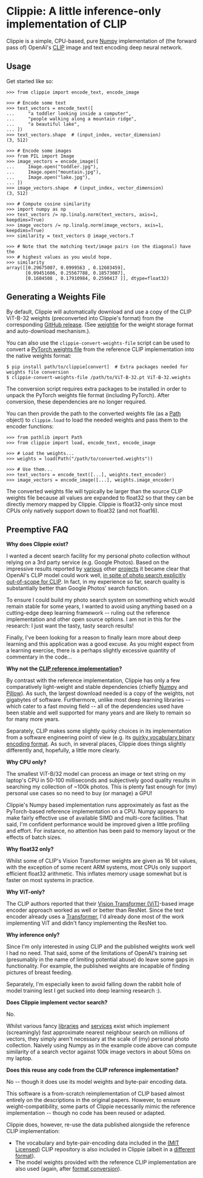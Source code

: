 Clippie: A little inference-only implementation of CLIP
=======================================================

Clippie is a simple, CPU-based, pure [Numpy](https://numpy.org/) implementation
of (the forward pass of) OpenAI's [CLIP](https://openai.com/research/clip)
image and text encoding deep neural network.


Usage
-----

Get started like so:

    >>> from clippie import encode_text, encode_image
    
    >>> # Encode some text
    >>> text_vectors = encode_text([
    ...     "a toddler looking inside a computer",
    ...     "people walking along a mountain ridge",
    ...     "a beautiful lake",
    ... ])
    >>> text_vectors.shape  # (input_index, vector_dimension)
    (3, 512)
    
    >>> # Encode some images
    >>> from PIL import Image
    >>> image_vectors = encode_image([
    ...     Image.open("toddler.jpg"),
    ...     Image.open("mountain.jpg"),
    ...     Image.open("lake.jpg"),
    ... ])
    >>> image_vectors.shape  # (input_index, vector_dimension)
    (3, 512)
    
    >>> # Compute cosine similarity
    >>> import numpy as np
    >>> text_vectors /= np.linalg.norm(text_vectors, axis=1, keepdims=True)
    >>> image_vectors /= np.linalg.norm(image_vectors, axis=1, keepdims=True)
    >>> similarity = text_vectors @ image_vectors.T
    
    >>> # Note that the matching text/image pairs (on the diagonal) have the
    >>> # highest values as you would hope.
    >>> similarity
    array([[0.29675007, 0.0999563 , 0.12603459],
           [0.09451606, 0.25567788, 0.18573087],
           [0.1604508 , 0.17910984, 0.2590417 ]], dtype=float32)


Generating a Weights File
-------------------------

By default, Clippie will automatically download and use a copy of the CLIP
ViT-B-32 weights (preconverted into Clippie's format) from the corresponding
[GitHub release](https://github.com/mossblaser/clippie/releases/). (See
[weightie](https://github.com/mossblaser/weightie) for the weight storage
format and auto-download mechanism.).

You can also use the `clippie-convert-weights-file` script can be used to
convert a [PyTorch weights
file](https://github.com/openai/CLIP/blob/c5478aac7b9e007a2659d36b57ebe148849e542a/clip/clip.py#L36-L39)
from the reference CLIP implementation into the native weights
format:

    $ pip install path/to/clippie[convert]  # Extra packages needed for weights file conversion
    $ clippie-convert-weights-file /path/to/ViT-B-32.pt ViT-B-32.weights

The conversion script requires extra packages to be installed in order to
unpack the PyTorch weights file format (including PyTorch). After conversion,
these dependencies are no longer required.

You can then provide the path to the converted weights file (as a
[Path](https://docs.python.org/3/library/pathlib.html) object) to
`clippie.load` to load the needed weights and pass them to the encoder
functions:

    >>> from pathlib import Path
    >>> from clippie import load, encode_text, encode_image
    
    >>> # Load the weights...
    >>> weights = load(Path("/path/to/converted.weights"))
    
    >>> # Use them...
    >>> text_vectors = encode_text([...], weights.text_encoder)
    >>> image_vectors = encode_image([...], weights.image_encoder)

The converted weights file will typically be larger than the source CLIP
weights file because all values are expanded to float32 so that they can be
directly memory mapped by Clippie. Clippie is float32-only since most CPUs only
natively support down to float32 (and not float16).


Preemptive FAQ
--------------

**Why does Clippie exist?**

I wanted a decent search facility for my personal photo collection without
relying on a 3rd party service (e.g. Google Photos). Based on the impressive
results reported by
[various](https://mazzzystar.github.io/2022/12/29/Run-CLIP-on-iPhone-to-Search-Photos/)
other [projects](https://paulw.tokyo/post/real-time-semantic-search-demo/) it
became clear that OpenAI's CLIP model could work well, [in spite of photo
search explicitly out-of-scope for
CLIP](https://github.com/openai/CLIP/blob/main/model-card.md#out-of-scope-use-cases).
In fact, in my experience so far, search quality is substantially better than
Google Photos' search function.

To ensure I could build my photo search system on something which would remain
stable for some years, I wanted to avoid using anything based on a cutting-edge
deep learning framework -- ruling out the reference implementation and other
open source options. I am not in this for the research: I just want the tasty,
tasty search results!

Finally, I've been looking for a reason to finally learn more about deep
learning and this application was a good excuse. As you might expect from a
learning exercise, there is a perhaps slightly excessive quantity of commentary
in the code...


**Why not the [CLIP reference implementation](https://github.com/openai/CLIP)?**

By contrast with the reference implementation, Clippie has only a few
comparatively light-weight and stable dependencies (chiefly
[Numpy](https://numpy.org/) and
[Pillow](https://pillow.readthedocs.io/en/stable/)). As such, the largest
download needed is a copy of the weights, not gigabytes of software.
Furthermore, unlike most deep learning libraries -- which cater to a fast
moving field -- all of the dependencies used have been stable and well
supported for many years and are likely to remain so for many more years.

Separately, CLIP makes some slightly quirky choices in its implementation from
a software engineering point of view (e.g. its [quirky vocabulary binary
encoding format](./clippie/scripts/convert_vocab_file.py). As such, in several
places, Clippie does things slightly differently and, hopefully, a little more
clearly.


**Why CPU only?**

The smallest ViT-B/32 model can process an image or text string on my laptop's
CPU in 50-100 milliseconds and subjectively good quality results in searching
my collection of ~100k photos. This is plenty fast enough for (my) personal use
cases so no need to buy (or manage) a GPU!

Clippie's Numpy based implementation runs approximately as fast as the
PyTorch-based reference implementation on a CPU. Numpy appears to make fairly
effective use of available SIMD and multi-core facilities. That said, I'm
confident performance would be improved given a little profiling and effort.
For instance, no attention has been paid to memory layout or the effects of
batch sizes.


**Why float32 only?**

Whilst some of CLIP's Vision Transformer weights are given as 16 bit values,
with the exception of some recent ARM systems, most CPUs only support efficient
float32 arithmetic. This inflates memory usage somewhat but is faster on most
systems in practice.


**Why ViT-only?**

The CLIP authors reported that their [Vision Transformer
(ViT)](https://arxiv.org/abs/2010.11929)-based image encoder approach worked as
well or better than ResNet. Since the text encoder already uses a
[Transformer](https://arxiv.org/abs/1706.03762), I'd already done most of the
work implementing ViT and didn't fancy implementing the ResNet too.


**Why inference only?**

Since I'm only interested in *using* CLIP and the published weights work well I
had no need. That said, some of the limitations of OpenAI's training set
(presumably in the name of limiting potential abuse) do leave some gaps in
functionality. For example, the published weights are incapable of finding
pictures of breast feeding.

Separately, I'm especially keen to avoid falling down the rabbit hole of model
training lest I get sucked into deep learning research :).


**Does Clippie implement vector search?**

No.

Whilst various fancy [libraries](https://github.com/facebookresearch/faiss) and
[services](https://www.pinecone.io/) exist which implement (screamingly) fast
approximate nearest neighbour search on millions of vectors, they simply aren't
necessary at the scale of (my) personal photo collection. Naively using Numpy
as in the example code above can compute similarity of a search vector against
100k image vectors in about 50ms on my laptop.


**Does this reuse any code from the CLIP reference implementation?**

No -- though it does use its model weights and byte-pair encoding data.

This software is a from-scratch reimplementation of CLIP based almost entirely
on the descriptions in the original papers. However, to ensure
weight-compatibility, some parts of Clippie necessarily mimic the reference
implementation -- though no code has been reused or adapted.

Clippie does, however, re-use the data published alongside the reference CLIP
implementation:

* The vocabulary and byte-pair-encoding data included in the [(MIT
  Licensed)](https://github.com/openai/CLIP/blob/main/LICENSE) CLIP repository
  is also included in Clippie (albeit in a [different
  format](./clippie/scripts/convert_vocab_file.py)).
* The model weights provided with the reference CLIP implementation are also used
  (again, after [format conversion](#generating-a-weights-file)).
